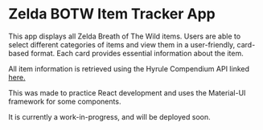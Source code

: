 # Zelda BOTW Item Tracker App

This app displays all Zelda Breath of The Wild items. Users are able to select different categories of items and view them in a user-friendly, card-based format. Each card provides essential information about the item.

All item information is retrieved using the Hyrule Compendium API linked [here.](https://gadhagod.github.io/Hyrule-Compendium-API/#/)

This was made to practice React development and uses the Material-UI framework for some components. 

It is currently a work-in-progress, and will be deployed soon.
